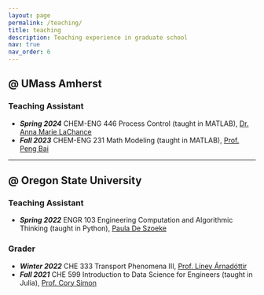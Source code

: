 ```yaml
---
layout: page
permalink: /teaching/
title: teaching
description: Teaching experience in graduate school
nav: true
nav_order: 6
---
```


## @ UMass Amherst
### Teaching Assistant
- ***Spring 2024*** CHEM-ENG 446 Process Control (taught in MATLAB), [Dr. Anna Marie LaChance](https://www.umass.edu/engineering/about/directory/anna-marie-lachance)
- ***Fall 2023*** CHEM-ENG 231 Math Modeling (taught in MATLAB), [Prof. Peng Bai](https://www.umass.edu/engineering/about/directory/peng-bai)


---
## @ Oregon State University
### Teaching Assistant
- ***Spring 2022*** ENGR 103 Engineering Computation and Algorithmic Thinking (taught in Python), [Paula De Szoeke](https://engineering.oregonstate.edu/people/paula-de-szoeke)

### Grader
- ***Winter 2022*** CHE 333 Transport Phenomena III, [Prof. Líney Árnadóttir](https://engineering.oregonstate.edu/people/liney-arnadottir)
- ***Fall 2021*** CHE 599 Introduction to Data Science for Engineers (taught in Julia), [Prof. Cory Simon](https://engineering.oregonstate.edu/people/cory-simon)
